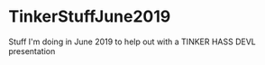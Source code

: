 # TinkerStuffJune2019
Stuff I'm doing in June 2019 to help out with a TINKER HASS DEVL presentation
